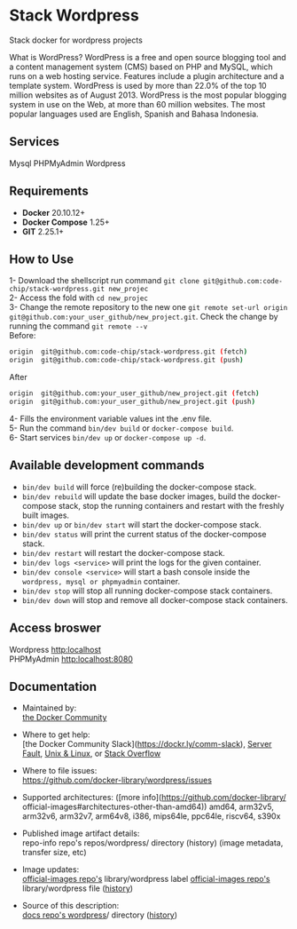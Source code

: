 # Stack Wordpress
Stack docker for wordpress projects

What is WordPress?
WordPress is a free and open source blogging tool and a content management system (CMS) based on PHP and MySQL, which runs on a web hosting service. Features include a plugin architecture and a template system. WordPress is used by more than 22.0% of the top 10 million websites as of August 2013. WordPress is the most popular blogging system in use on the Web, at more than 60 million websites. The most popular languages used are English, Spanish and Bahasa Indonesia.

## Services
Mysql
PHPMyAdmin
Wordpress

## Requirements

- **Docker** 20.10.12+
- **Docker Compose** 1.25+
- **GIT** 2.25.1+

## How to Use
1- Download the shellscript run command `git clone git@github.com:code-chip/stack-wordpress.git new_projec`  
2- Access the fold with `cd new_projec`  
3- Change the remote repository to the new one `git remote set-url origin git@github.com:your_user_github/new_project.git`. Check the change by running the command `git remote --v`  
Before:
```bash
origin	git@github.com:code-chip/stack-wordpress.git (fetch)
origin	git@github.com:code-chip/stack-wordpress.git (push)
```
After
```bash
origin	git@github.com:your_user_github/new_project.git (fetch)
origin	git@github.com:your_user_github/new_project.git (push)
```
4- Fills the environment variable values int the .env file.  
5- Run the command `bin/dev build` or `docker-compose build`.  
6- Start services `bin/dev up` or `docker-compose up -d`.

## Available development commands
* `bin/dev build` will force (re)building the docker-compose stack.
* `bin/dev rebuild` will update the base docker images, build the docker-compose stack, stop the running containers and restart with the freshly built images.
* `bin/dev up` or `bin/dev start` will start the docker-compose stack.
* `bin/dev status` will print the current status of the docker-compose stack.
* `bin/dev restart` will restart the docker-compose stack.
* `bin/dev logs <service>` will print the logs for the given container.
* `bin/dev console <service>` will start a bash console inside the `wordpress, mysql or phpmyadmin` container.
* `bin/dev stop` will stop all running docker-compose stack containers.
* `bin/dev down` will stop and remove all docker-compose stack containers.

## Access broswer
Wordpress [http:localhost](http:localhost)  
PHPMyAdmin [http:localhost:8080](http:localhost:8080)  

## Documentation

* Maintained by:  
[the Docker Community⁠](https://github.com/docker-library/wordpress)

* Where to get help:  
[the Docker Community Slack]⁠(https://dockr.ly/comm-slack), [Server Fault](https://serverfault.com/help/on-topic)⁠, [Unix & Linux](https://unix.stackexchange.com/help/on-topic)⁠, or [Stack Overflow⁠](https://stackoverflow.com/help/on-topic)

* Where to file issues:  
https://github.com/docker-library/wordpress/issues⁠

* Supported architectures: ([more info](https://github.com/docker-library/  official-images#architectures-other-than-amd64)⁠)
amd64, arm32v5, arm32v6, arm32v7, arm64v8, i386, mips64le, ppc64le, riscv64, s390x

* Published image artifact details:  
repo-info repo's repos/wordpress/ directory⁠ (history⁠)
(image metadata, transfer size, etc)

* Image updates:  
[official-images repo's](https://github.com/docker-library/official-images/issues?q=label%3Alibrary%2Fwordpress) library/wordpress label⁠
[official-images repo's](https://github.com/docker-library/official-images/blob/master/library/wordpress) library/wordpress file⁠ ([history](https://github.com/docker-library/official-images/commits/master/library/wordpress)⁠)

* Source of this description:  
[docs repo's wordpress](https://github.com/docker-library/docs/tree/master/wordpress)/ directory⁠ ([history](https://github.com/docker-library/docs/commits/master/wordpress)⁠)
